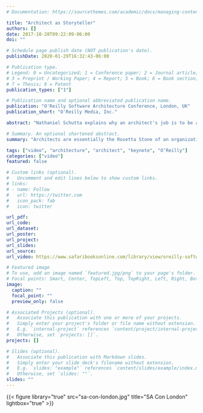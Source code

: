 ```yaml
---
# Documentation: https://sourcethemes.com/academic/docs/managing-content/

title: "Architect as Storyteller"
authors: []
date: 2017-10-28T09:22:09-06:00
doi: ""

# Schedule page publish date (NOT publication's date).
publishDate: 2020-01-29T16:32:43-06:00

# Publication type.
# Legend: 0 = Uncategorized; 1 = Conference paper; 2 = Journal article;
# 3 = Preprint / Working Paper; 4 = Report; 5 = Book; 6 = Book section;
# 7 = Thesis; 8 = Patent
publication_types: ["1"]

# Publication name and optional abbreviated publication name.
publication: "O'Reilly Software Architecture Conference, London, UK"
publication_short: "O'Reilly Media, Inc."

abstract: "Nathaniel Schutta explains why an architect's job is to be a storyteller. Architects are essentially the Rosetta Stone of an organization, providing translation services (or, as some would call it, the elevator between the executive suite and the development floors). The challenge lies in not only crafting a compelling message but doing so for wildly disparate audiences."

# Summary. An optional shortened abstract.
summary: "Architects are essentially the Rosetta Stone of an organization, providing translation services (or, as some would call it, the elevator between the executive suite and the development floors)."

tags: ["video", "architecture", "architect", "keynote", "O’Reilly"]
categories: ["video"]
featured: false

# Custom links (optional).
#   Uncomment and edit lines below to show custom links.
# links:
# - name: Follow
#   url: https://twitter.com
#   icon_pack: fab
#   icon: twitter

url_pdf:
url_code:
url_dataset:
url_poster:
url_project:
url_slides:
url_source:
url_video: https://www.safaribooksonline.com/library/view/oreilly-software-architecture/9781491985274/

# Featured image
# To use, add an image named `featured.jpg/png` to your page's folder.
# Focal points: Smart, Center, TopLeft, Top, TopRight, Left, Right, BottomLeft, Bottom, BottomRight.
image:
  caption: ""
  focal_point: ""
  preview_only: false

# Associated Projects (optional).
#   Associate this publication with one or more of your projects.
#   Simply enter your project's folder or file name without extension.
#   E.g. `internal-project` references `content/project/internal-project/index.md`.
#   Otherwise, set `projects: []`.
projects: []

# Slides (optional).
#   Associate this publication with Markdown slides.
#   Simply enter your slide deck's filename without extension.
#   E.g. `slides: "example"` references `content/slides/example/index.md`.
#   Otherwise, set `slides: ""`.
slides: ""
---
```

{{< figure library="true" src="sa-con-london.jpg" title="SA Con London" lightbox="true" >}}
